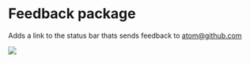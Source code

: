# Feedback package

Adds a link to the status bar thats sends feedback to atom@github.com

![](https://f.cloud.github.com/assets/671378/2241417/636173a2-9cd0-11e3-8e3e-f16f98820c40.png)
